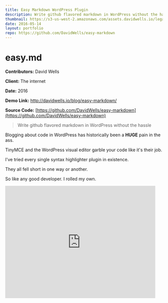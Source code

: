 ```yaml
---
title: Easy Markdown WordPress Plugin
description: Write github flavored markdown in WordPress without the hassle
thumbnail: https://s3-us-west-2.amazonaws.com/assets.davidwells.io/legacy/2016/05/easy-md.png
date: 2016-05-14
layout: portfolio
repo: https://github.com/DavidWells/easy-markdown
---
```


# easy.md

**Contributors:** David Wells

**Client:** The internet

**Date:** 2016

**Demo Link:** <a href="http://davidwells.io/blog/easy-markdown/">http://davidwells.io/blog/easy-markdown/</a>

**Source Code:** [https://github.com/DavidWells/easy-markdown](https://github.com/DavidWells/easy-markdown)

> Write github flavored markdown in WordPress without the hassle

Blogging about code in WordPress has historically been a **HUGE** pain in the ass.

TinyMCE and the WordPress visual editor garble your code like it's their job.

I've tried every single syntax highlighter plugin in existence.

They all fell short in one way or another.

So like any good developer. I rolled my own.

<iframe src="https://www.youtube.com/embed/dRMow19g0VU?ecver=2" width="480" height="360" frameborder="0" allowfullscreen></iframe>
